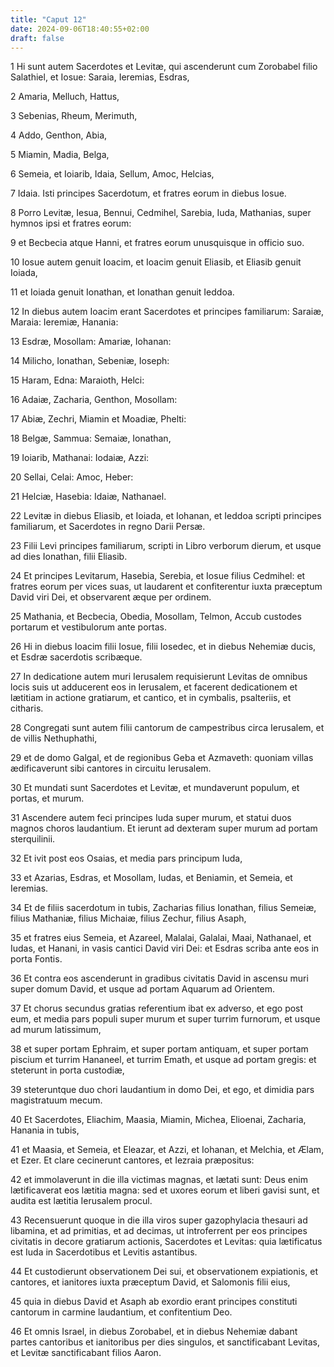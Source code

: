 ```yaml
---
title: "Caput 12"
date: 2024-09-06T18:40:55+02:00
draft: false
---
```




1 Hi sunt autem Sacerdotes et Levitæ, qui ascenderunt cum Zorobabel filio Salathiel, et Iosue: Saraia, Ieremias, Esdras,

2 Amaria, Melluch, Hattus,

3 Sebenias, Rheum, Merimuth,

4 Addo, Genthon, Abia,

5 Miamin, Madia, Belga,

6 Semeia, et Ioiarib, Idaia, Sellum, Amoc, Helcias,

7 Idaia. Isti principes Sacerdotum, et fratres eorum in diebus Iosue.

8 Porro Levitæ, Iesua, Bennui, Cedmihel, Sarebia, Iuda, Mathanias, super hymnos ipsi et fratres eorum:

9 et Becbecia atque Hanni, et fratres eorum unusquisque in officio suo.

10 Iosue autem genuit Ioacim, et Ioacim genuit Eliasib, et Eliasib genuit Ioiada,

11 et Ioiada genuit Ionathan, et Ionathan genuit Ieddoa.

12 In diebus autem Ioacim erant Sacerdotes et principes familiarum: Saraiæ, Maraia: Ieremiæ, Hanania:

13 Esdræ, Mosollam: Amariæ, Iohanan:

14 Milicho, Ionathan, Sebeniæ, Ioseph:

15 Haram, Edna: Maraioth, Helci:

16 Adaiæ, Zacharia, Genthon, Mosollam:

17 Abiæ, Zechri, Miamin et Moadiæ, Phelti:

18 Belgæ, Sammua: Semaiæ, Ionathan,

19 Ioiarib, Mathanai: Iodaiæ, Azzi:

20 Sellai, Celai: Amoc, Heber:

21 Helciæ, Hasebia: Idaiæ, Nathanael.

22 Levitæ in diebus Eliasib, et Ioiada, et Iohanan, et Ieddoa scripti principes familiarum, et Sacerdotes in regno Darii Persæ.

23 Filii Levi principes familiarum, scripti in Libro verborum dierum, et usque ad dies Ionathan, filii Eliasib.

24 Et principes Levitarum, Hasebia, Serebia, et Iosue filius Cedmihel: et fratres eorum per vices suas, ut laudarent et confiterentur iuxta præceptum David viri Dei, et observarent æque per ordinem.

25 Mathania, et Becbecia, Obedia, Mosollam, Telmon, Accub custodes portarum et vestibulorum ante portas.

26 Hi in diebus Ioacim filii Iosue, filii Iosedec, et in diebus Nehemiæ ducis, et Esdræ sacerdotis scribæque.

27 In dedicatione autem muri Ierusalem requisierunt Levitas de omnibus locis suis ut adducerent eos in Ierusalem, et facerent dedicationem et lætitiam in actione gratiarum, et cantico, et in cymbalis, psalteriis, et citharis.

28 Congregati sunt autem filii cantorum de campestribus circa Ierusalem, et de villis Nethuphathi,

29 et de domo Galgal, et de regionibus Geba et Azmaveth: quoniam villas ædificaverunt sibi cantores in circuitu Ierusalem.

30 Et mundati sunt Sacerdotes et Levitæ, et mundaverunt populum, et portas, et murum.

31 Ascendere autem feci principes Iuda super murum, et statui duos magnos choros laudantium. Et ierunt ad dexteram super murum ad portam sterquilinii.

32 Et ivit post eos Osaias, et media pars principum Iuda,

33 et Azarias, Esdras, et Mosollam, Iudas, et Beniamin, et Semeia, et Ieremias.

34 Et de filiis sacerdotum in tubis, Zacharias filius Ionathan, filius Semeiæ, filius Mathaniæ, filius Michaiæ, filius Zechur, filius Asaph,

35 et fratres eius Semeia, et Azareel, Malalai, Galalai, Maai, Nathanael, et Iudas, et Hanani, in vasis cantici David viri Dei: et Esdras scriba ante eos in porta Fontis.

36 Et contra eos ascenderunt in gradibus civitatis David in ascensu muri super domum David, et usque ad portam Aquarum ad Orientem.

37 Et chorus secundus gratias referentium ibat ex adverso, et ego post eum, et media pars populi super murum et super turrim furnorum, et usque ad murum latissimum,

38 et super portam Ephraim, et super portam antiquam, et super portam piscium et turrim Hananeel, et turrim Emath, et usque ad portam gregis: et steterunt in porta custodiæ,

39 steteruntque duo chori laudantium in domo Dei, et ego, et dimidia pars magistratuum mecum.

40 Et Sacerdotes, Eliachim, Maasia, Miamin, Michea, Elioenai, Zacharia, Hanania in tubis,

41 et Maasia, et Semeia, et Eleazar, et Azzi, et Iohanan, et Melchia, et Ælam, et Ezer. Et clare cecinerunt cantores, et Iezraia præpositus:

42 et immolaverunt in die illa victimas magnas, et lætati sunt: Deus enim lætificaverat eos lætitia magna: sed et uxores eorum et liberi gavisi sunt, et audita est lætitia Ierusalem procul.

43 Recensuerunt quoque in die illa viros super gazophylacia thesauri ad libamina, et ad primitias, et ad decimas, ut introferrent per eos principes civitatis in decore gratiarum actionis, Sacerdotes et Levitas: quia lætificatus est Iuda in Sacerdotibus et Levitis astantibus.

44 Et custodierunt observationem Dei sui, et observationem expiationis, et cantores, et ianitores iuxta præceptum David, et Salomonis filii eius,

45 quia in diebus David et Asaph ab exordio erant principes constituti cantorum in carmine laudantium, et confitentium Deo.

46 Et omnis Israel, in diebus Zorobabel, et in diebus Nehemiæ dabant partes cantoribus et ianitoribus per dies singulos, et sanctificabant Levitas, et Levitæ sanctificabant filios Aaron.

